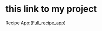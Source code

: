# this  link to my project 
Recipe App:([Full_recipe_app](https://fastidious-bienenstitch.netlify.app/))

